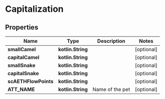 
# Capitalization

## Properties
Name | Type | Description | Notes
------------ | ------------- | ------------- | -------------
**smallCamel** | **kotlin.String** |  |  [optional]
**capitalCamel** | **kotlin.String** |  |  [optional]
**smallSnake** | **kotlin.String** |  |  [optional]
**capitalSnake** | **kotlin.String** |  |  [optional]
**scAETHFlowPoints** | **kotlin.String** |  |  [optional]
**ATT_NAME** | **kotlin.String** | Name of the pet  |  [optional]



